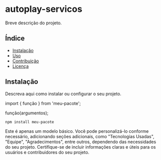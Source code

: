# autoplay-servicos

Breve descrição do projeto.

## Índice

- [Instalação](#instalação)
- [Uso](#uso)
- [Contribuição](#contribuição)
- [Licença](#licença)

## Instalação

Descreva aqui como instalar ou configurar o seu projeto.

import { função } from 'meu-pacote';

função(argumentos);

```bash
npm install meu-pacote
```

Este é apenas um modelo básico. Você pode personalizá-lo conforme necessário, adicionando seções adicionais, como "Tecnologias Usadas", "Equipe", "Agradecimentos", entre outros, dependendo das necessidades do seu projeto. Certifique-se de incluir informações claras e úteis para os usuários e contribuidores do seu projeto.
